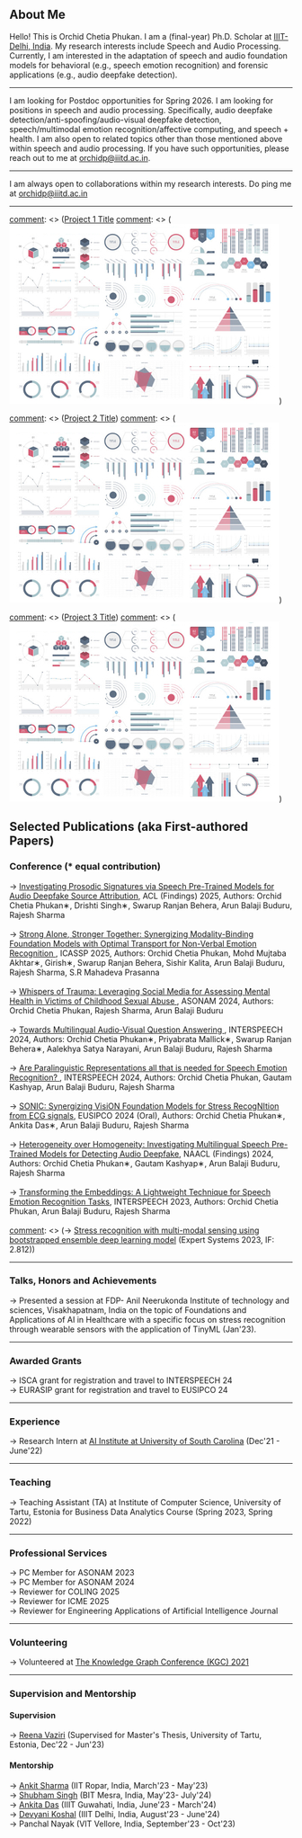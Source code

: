 
## About Me

Hello! This is Orchid Chetia Phukan. I am a (final-year) Ph.D. Scholar at <a href="https://iiitd.ac.in/">IIIT-Delhi, India</a>.
My research interests include Speech and Audio Processing. Currently, I am interested in the adaptation of speech and audio foundation models for behavioral (e.g., speech emotion recognition) and forensic applications (e.g., audio deepfake detection). 


---
I am looking for Postdoc opportunities for Spring 2026. I am looking for positions in speech and audio processing. Specifically, audio deepfake detection/anti-spoofing/audio-visual deepfake detection, speech/multimodal emotion recognition/affective computing, and speech + health. I am also open to related topics other than those mentioned above within speech and audio processing. If you have such opportunities, please reach out to me at orchidp@iiitd.ac.in.

---
I am always open to collaborations within my research interests. Do ping me at orchidp@iiitd.ac.in

---

[comment]: <> (### Projects)

[comment]: <> ([Project 1 Title](/sample_page)
[comment]: <> (<img src="images/dummy_thumbnail.jpg?raw=true"/>)

[comment]: <> (---)
[comment]: <> ([Project 2 Title](/pdf/sample_presentation.pdf))
[comment]: <> (<img src="images/dummy_thumbnail.jpg?raw=true"/>)

[comment]: <> (---)
[comment]: <> ([Project 3 Title](http://example.com/))
[comment]: <> (<img src="images/dummy_thumbnail.jpg?raw=true"/>)

[comment]: <> (---)

## Selected Publications (aka First-authored Papers)

### Conference (* equal contribution)


-> <a href="">Investigating Prosodic Signatures via Speech Pre-Trained Models for Audio Deepfake Source Attribution</a>, ACL (Findings) 2025, Authors: Orchid Chetia Phukan∗,  Drishti Singh∗, Swarup Ranjan Behera, Arun Balaji Buduru, Rajesh Sharma
<br>
<br>
-> <a href="https://arxiv.org/abs/2409.14221"> Strong Alone, Stronger Together: Synergizing Modality-Binding Foundation Models with Optimal Transport for Non-Verbal Emotion Recognition </a>, ICASSP 2025, Authors: Orchid Chetia Phukan, Mohd Mujtaba Akhtar∗, Girish∗, Swarup Ranjan Behera, Sishir Kalita, Arun Balaji Buduru, Rajesh Sharma, S.R Mahadeva Prasanna 
<br>
<br>
-> <a href=""> Whispers of Trauma: Leveraging Social Media for Assessing Mental Health in Victims of Childhood Sexual Abuse </a>, ASONAM 2024, Authors: Orchid Chetia Phukan, Rajesh Sharma, Arun Balaji Buduru
<br>
<br>
-> <a href="https://arxiv.org/abs/2406.09156"> Towards Multilingual Audio-Visual Question Answering </a>, INTERSPEECH 2024, Authors: Orchid Chetia Phukan∗, Priyabrata Mallick∗, Swarup Ranjan Behera∗, Aalekhya Satya Narayani, Arun Balaji Buduru, Rajesh Sharma 
<br>
<br>
-> <a href=""> Are Paralinguistic Representations all that is needed for Speech Emotion Recognition? </a>, INTERSPEECH 2024, Authors: Orchid Chetia Phukan, Gautam Kashyap, Arun Balaji Buduru, Rajesh Sharma 
<br>
<br>
-> <a href="https://arxiv.org/abs/2404.00827"> SONIC: Synergizing VisiON Foundation Models for Stress RecogNItion from ECG signals</a>, EUSIPCO 2024 (Oral), Authors: Orchid Chetia Phukan∗, Ankita Das∗, Arun Balaji Buduru, Rajesh Sharma 
<br>
<br>
-> <a href="https://aclanthology.org/2024.findings-naacl.160/"> Heterogeneity over Homogeneity: Investigating Multilingual Speech Pre-Trained Models for Detecting Audio Deepfake</a>, NAACL (Findings) 2024, Authors: Orchid Chetia Phukan∗, Gautam Kashyap∗, Arun Balaji Buduru, Rajesh Sharma 
<br>
<br>
-> <a href="https://www.isca-archive.org/interspeech_2023/chetiaphukan23_interspeech.html">Transforming the Embeddings: A Lightweight Technique for Speech Emotion Recognition Tasks</a>, INTERSPEECH 2023, Authors: Orchid Chetia Phukan, Arun Balaji Buduru, Rajesh Sharma
<br>
<br>
[comment]: <> (-> <a href="https://onlinelibrary.wiley.com/doi/abs/10.1111/exsy.13239">Stress recognition with multi-modal sensing using bootstrapped ensemble deep learning model</a> (Expert Systems 2023, IF: 2.812))







---

### Talks, Honors and Achievements

-> Presented a session at FDP- Anil Neerukonda Institute of technology and sciences, Visakhapatnam, India on the topic of Foundations and Applications of AI in Healthcare with a specific focus on stress recognition through wearable sensors with the application of TinyML (Jan'23).

---

### Awarded Grants

-> ISCA grant for registration and travel to INTERSPEECH 24
<br>
-> EURASIP grant for registration and travel to EUSIPCO 24

---

### Experience

-> Research Intern at <a href="https://aiisc.ai/">AI Institute at University of South Carolina</a>  (Dec'21 - June'22)

---
### Teaching

-> Teaching Assistant (TA) at Institute of Computer Science, University of Tartu, Estonia for Business Data Analytics Course (Spring 2023, Spring 2022)

---
### Professional Services
-> PC Member for ASONAM 2023
<br>
-> PC Member for ASONAM 2024
<br>
-> Reviewer for COLING 2025
<br>
-> Reviewer for ICME 2025
<br>
-> Reviewer for Engineering Applications of Artificial Intelligence Journal

---
### Volunteering

-> Volunteered at  <a href="https://www.knowledgegraph.tech/kgc2021/">The Knowledge Graph Conference (KGC) 2021</a>

---
### Supervision and Mentorship
#### Supervision
-> <a href="https://www.linkedin.com/in/reena-vaziri-834102a7/">Reena Vaziri</a> (Supervised for Master's Thesis, University of Tartu, Estonia, Dec'22 - Jun'23) 
#### Mentorship
-> <a href="https://www.linkedin.com/in/ankit-sharma-dev/">Ankit Sharma</a> (IIT Ropar, India, March'23 - May'23) 
<br>
-> <a href="https://www.linkedin.com/in/shubhamsingh0512/">Shubham Singh</a> (BIT Mesra, India, May'23- July'24) 
<br>
-> <a href="https://www.linkedin.com/in/ankita-das-77030016b/">Ankita Das</a> (IIIT Guwahati, India, June'23 - March'24) 
<br>
-> <a href="https://www.linkedin.com/in/devyani-koshal-392428276/">Devyani Koshal</a> (IIIT Delhi, India, August'23 - June'24) 
<br>
-> Panchal Nayak (VIT Vellore, India, September'23 - Oct'23) 





